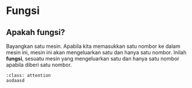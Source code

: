 # Fungsi

## Apakah fungsi?
Bayangkan satu mesin. Apabila kita memasukkan satu nombor ke dalam mesin ini, mesin ini akan mengeluarkan satu dan hanya satu nombor. Inilah **fungsi**, sesuatu mesin yang mengeluarkan satu dan hanya satu nombor apabila diberi satu nombor.   

```{admonition}
:class: attention
asdaasd
```